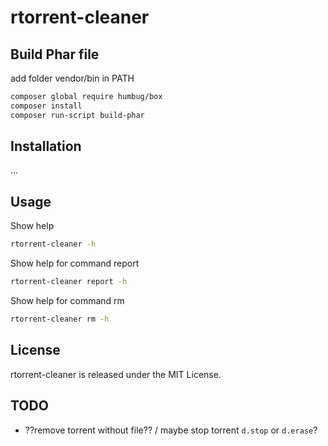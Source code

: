# rtorrent-cleaner

## Build Phar file

add folder vendor/bin in PATH

```sh
composer global require humbug/box
composer install
composer run-script build-phar
```

## Installation

...

## Usage

Show help
```sh
rtorrent-cleaner -h
```

Show help for command report
```sh
rtorrent-cleaner report -h
```

Show help for command rm
```sh
rtorrent-cleaner rm -h
```

## License

rtorrent-cleaner is released under the MIT License.

## TODO

- ??remove torrent without file?? / maybe stop torrent `d.stop` or `d.erase`?
